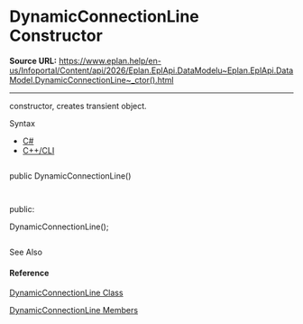 # DynamicConnectionLine Constructor

**Source URL:** https://www.eplan.help/en-us/Infoportal/Content/api/2026/Eplan.EplApi.DataModelu~Eplan.EplApi.DataModel.DynamicConnectionLine~_ctor().html

---

constructor, creates transient object.

Syntax

- [C#](#i-syntax-CS)
- [C++/CLI](#i-syntax-CPP2005)

```
```
public DynamicConnectionLine()
```
```

```
```
public:
DynamicConnectionLine();
```
```



See Also

#### Reference

[DynamicConnectionLine Class](Eplan.EplApi.DataModelu~Eplan.EplApi.DataModel.DynamicConnectionLine.html)
  
[DynamicConnectionLine Members](Eplan.EplApi.DataModelu~Eplan.EplApi.DataModel.DynamicConnectionLine_members.html)